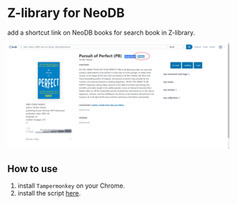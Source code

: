 # Z-library for NeoDB

add a shortcut link on NeoDB books for search book in Z-library.

![Preveiw image](./assets/preview.png)

## How to use

1. install `Tampermonkey` on your Chrome.
2. install the script [here](https://greasyfork.org/en/scripts/501436-z-library-for-neodb).

